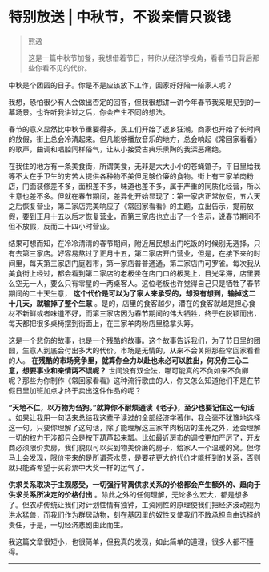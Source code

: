 # 特别放送 | 中秋节，不谈亲情只谈钱

> 熊逸
> 
> 这是一篇中秋节加餐，我想借着节日，带你从经济学视角，看看节日背后那些你看不见的代价。

中秋是个团圆的日子。你是不是应该放下工作，回家好好陪一陪家人呢？

我想，恐怕很少有人会做出否定的回答，但我很想讲一讲今年春节我亲眼见到的一幕场景。也许听我讲过之后，你会产生不同的想法。

春节的意义显然比中秋节重要得多，民工们开始了返乡狂潮，商家也开始了长时间的放假，街上总会冷清起来。但凡能够播放音乐的地方，总会响起《常回家看看》的歌声，曲调和唱腔同样俗气，让从小接受古典乐熏陶的我深恶痛绝。

在我住的地方有一条美食街，所谓美食，无非是大大小小的苍蝇馆子，平日里给我等不大在乎卫生的穷苦人提供各种物不美但足够价廉的食物。街上有三家羊肉粉店，门面装修差不多，面积差不多，味道也差不多，属于严重的同质化经营，所以生意也差不多。但就在春节期间，差异化开始显现了：第一家店正常放假，五六天之后恢复营业，第二家店完美响应了《常回家看看》的主题，立出告示，提前放假，要到正月十五以后才恢复营业，而第三家店也立出了一个告示，说春节期间不但不放假，反而二十四小时营业。

结果可想而知，在冷冷清清的春节期间，附近居民想出门吃饭的时候别无选择，只有去第三家店。好容易熬过了正月十五，第二家店开门营业，但是，在接下来的时间里，每天第三家店门庭若市，第一家店普普通通，第二家店门可罗雀。每次我从美食街上经过，都会看到第二家店的老板坐在店门口的板凳上，目光呆滞，店里要么空无一人，要么只有零星的一两桌客人。这位老板也许觉得自己只是牺牲了春节期间的二十天生意， **这个代价是可以为了家人来承受的，却没有想到，输掉这二十几天，就输掉了整个生意** 。是的，店里的食客越少，潜在的食客就越是担心食材不新鲜或者味道不好，而第三家店因为春节期间的伟大牺牲，终于在脱颖而出，每天都把很多桌椅摆到街面上，在三家羊肉粉店里稳拿头筹。

这是一个悲伤的故事，也是一个残酷的故事。这个故事告诉我们，为了节日里的团圆，生意人到底会付出多大的代价。市场是无情的，从来不会关照那些常回家看看的人。 **在残酷的市场竞争里，就算你全力以赴也未必可以胜出，何况你三心二意，想要事业和亲情两不误呢？** 世间没有双全法，哪可能真的不负如来不负卿呢？那些为你制作《常回家看看》这种流行歌曲的人，你又怎么知道他们不是在节假日里加班加点才终于卖出这件作品的呢？

 **“天地不仁，以万物为刍狗。”就算你不耐烦通读《老子》，至少也要记住这一句话** 。如果让我用一句话来总结我这辈子读过的全部经济学著作，我会毫不犹豫地选择这一句。只要你理解了这句话，除了能理解这三家羊肉粉店的生死之外，还会理解一切的权力干涉都只会是按下葫芦起来瓢。比如最近房市的调控更加严厉了，开发商必须限价卖房，我们貌似可以买到物美价廉的房子，给家人一个温暖的窝。但你马上会发现，限价带来的是所谓茶水费，是要花更大的代价才能托到的关系，否则就只能寄希望于买彩票中大奖一样的运气了。

 **供求关系取决于主观感受，一切强行背离供求关系的价格都会产生额外的、趋向于供求关系所决定的价格付出** 。除此之外的任何理解，无论多么宏大，都是想多了。但农耕传统让我们对计划性情有独钟，工资刚性的原理使我们把经济波动视为洪水猛兽，而我们作为群居动物，刻在基因里的奴性又使我们不敢承担自由选择的责任，于是，一切经济悲剧由此而生。

我这篇文章很短小，也很简单，但我真的发现，如此简单的道理，很多人都不懂得。

---
